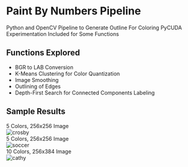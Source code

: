 # Paint By Numbers Pipeline

Python and OpenCV Pipeline to Generate Outline For Coloring
PyCUDA Experimentation Included for Some Functions

## Functions Explored
- BGR to LAB Conversion
- K-Means Clustering for Color Quantization
- Image Smoothing
- Outlining of Edges
- Depth-First Search for Connected Components Labeling

## Sample Results
5 Colors, 256x256 Image \
![crosby](https://user-images.githubusercontent.com/78238895/116842534-d7e79300-abaa-11eb-816f-46e43f487131.jpg) \
5 Colors, 256x256 Image \
![soccer](https://user-images.githubusercontent.com/78238895/116842738-91466880-abab-11eb-8cf5-f37fed7501cc.jpg) \
10 Colors, 256x384 Image \
![cathy](https://user-images.githubusercontent.com/78238895/116842812-e2eef300-abab-11eb-8249-2483b0481542.jpg) 




